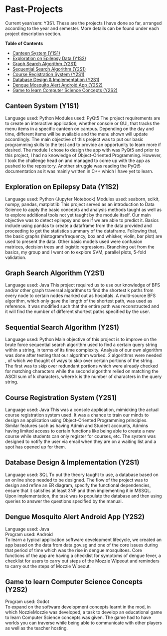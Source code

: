 # Past-Projects
Current year/sem: Y3S1.
These are the projects I have done so far, arranged according to the year and semester. More details can be found under each project description section.

**Table of Contents**
- [Canteen System (Y1S1)](#canteen-system-y1s1)
- [Exploration on Epilepsy Data (Y1S2)](#exploration-on-epilepsy-data-y1s2)
- [Graph Search Algorithm (Y2S1)](#graph-search-algorithm-y2s1)
- [Sequential Search Algorithm (Y2S1)](#sequential-search-algorithm-y2s1)
- [Course Registration System (Y2S1)](#course-registration-system-y2s1)
- [Database Design & Implementation (Y2S1)](#database-design--implementation-y2s1)
- [Dengue Mosquito Alert Android App (Y2S2)](#dengue-mosquito-alert-android-app-y2s1)
- [Game to learn Computer Science Concepts (Y2S2)](#game-to-learn-computer-science-concepts-y2s1)


## Canteen System (Y1S1)
Language used: Python
Modules used: PyQt5
The project requirements are to create an interactive application, whether console
or GUI, that tracks the menu items in a specific canteen on campus.
Depending on the day and time, different items will be available and the menu shown
will update accordingly. The main objective of this project was to put our basic
programming skills to the test and to provide an opportunity to learn more if desired.
The module I chose to design the app with was PyQt5 and prior to this project,
I had no knowledge of Object-Oriented Programming. However, I took the challenge
head on and managed to come up with the app as pushed to the repository. Another
struggle was reading the PyQt5 documentation as it was mainly written in C++
which I have yet to learn.

## Exploration on Epilepsy Data (Y1S2)
Language used: Python (Jupyter Notebook)
Modules used: seaborn, scikit, numpy, pandas, matplotlib
This project served as an introduction to Data Science to apply the basic concepts
and analysis methods taught as well as to explore additional tools not yet taught
by the module itself. Our main objective was to detect epilepsy and see if we are
able to predict it. Basics include using pandas to create a dataframe from the
data provided and proceeding to get the statistics summary of the dataframe. Following
that, the basic graphs (histogram/frequency, box and whisker, violin, bar plot) are used
to present the data. Other basic models used were confusion matrices, decision trees and
logistic regressions. Branching out from the basics, my group and I went on to explore
SVM, parallel plots, 5-fold validation.

## Graph Search Algorithm (Y2S1)
Language used: Java
This project required us to use our knowledge of BFS and/or other graph traversal algorithms
to find the shortest k paths from every node to certain nodes marked out as hospitals.
A multi-source BFS algorithm, which only gave the length of the shortest path, was used as
reference. It was modified such that the entire path was reconstructed and it will find the
number of different shortest paths specified by the user.

## Sequential Search Algorithm (Y2S1)
Language used: Python
Main objective of this project is to improve on the brute force sequential search algorithm
used to find a certain query string within a string, in terms of its time complexity. Analysis
of our own algorithm was done after testing that our algorithm worked. 2 algorithms were needed
, of which we thought of ways to skip over certain portions of the string. The first was to
skip over redundant portions which were already checked for matching characters while the
second algorithm relied on matching the ASCII sum of k characters, where k is the number of
characters in the query string.

## Course Registration System (Y2S1)
Language used: Java
This was a console application, mimicking the actual course registration system used. It was
a chance to train our minds to design an application using Object-Oriented Programming principles.
Similar features such as having Admin and Student accounts, Admins having limited access to certain
functions like being able to create a new course while students can only register for courses, etc.
The system was designed to notify the user via email when they are on a waiting list and a spot has
opened up for them.

## Database Design & Implementation (Y2S1)
Language used: SQL
To put the theory taught to use, a database based on an online shop needed to be designed. The flow
of the project was to design and refine an ER diagram, specify the functional dependencies, ensure
that it satisfies at least 3NF and then implementing it in MSSQL. Upon implementation, the task was
to populate the database and then using queries to answer the questions specified by the manual.

## Dengue Mosquito Alert Android App (Y2S2)
Language used: Java  
Program used: Android  
To learn a typical application software development lifecycle, we created an app based on the data
from data.gov.sg and one of the core issues during that period of time which was the rise in dengue
mosquitoes. Core functions of the app are having a checklist for symptoms of dengue fever, a checklist for
users to carry out steps of the Mozzie Wipeout and reminders to carry out the steps of Mozzie Wipeout.

## Game to learn Computer Science Concepts (Y2S2)
Program used: Godot  
To expand on the software development concepts learnt in the mod, in which NozzieMozzie was developed,
a task to develop an educational game to learn Computer Science concepts was given. The game had to have
worlds you can traverse while being able to communicate with other players as well as the teacher hosting.
